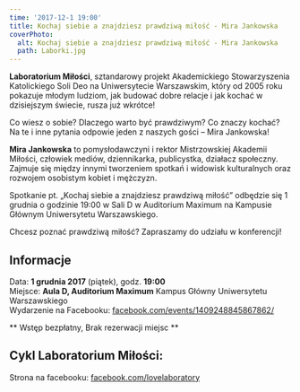 ```yaml
---
time: '2017-12-1 19:00'
title: Kochaj siebie a znajdziesz prawdziwą miłość - Mira Jankowska
coverPhoto:
  alt: Kochaj siebie a znajdziesz prawdziwą miłość - Mira Jankowska
  path: Laborki.jpg
---
```

**Laboratorium Miłości**, sztandarowy projekt Akademickiego Stowarzyszenia Katolickiego Soli Deo na Uniwersytecie Warszawskim, który od 2005 roku pokazuje młodym ludziom, jak budować dobre relacje i jak kochać w dzisiejszym świecie, rusza już wkrótce!

Co wiesz o sobie? Dlaczego warto być prawdziwym? Co znaczy kochać?
Na te i inne pytania odpowie jeden z naszych gości – Mira Jankowska!

**Mira Jankowska** to pomysłodawczyni i rektor Mistrzowskiej Akademii Miłości, człowiek mediów, dziennikarka, publicystka, działacz społeczny. Zajmuje się między innymi tworzeniem spotkań i widowisk kulturalnych oraz rozwojem osobistym kobiet i mężczyzn.

Spotkanie pt. „Kochaj siebie a znajdziesz prawdziwą miłość” odbędzie się 1 grudnia o godzinie 19:00 w Sali D w Auditorium Maximum na Kampusie Głównym Uniwersytetu Warszawskiego.

Chcesz poznać prawdziwą miłość? Zapraszamy do udziału w konferencji!



## Informacje

Data: **1 grudnia 2017** (piątek),  godz. **19:00**<br />
Miejsce: **Aula D, Auditorium Maximum** Kampus Główny Uniwersytetu Warszawskiego <br />
Wydarzenie na Facebooku: [facebook.com/events/1409248845867862/](https://www.facebook.com/events/1409248845867862/)<br />


** Wstęp bezpłatny, Brak rezerwacji miejsc **



## Cykl Laboratorium Miłości:
Strona na facebooku: [facebook.com/lovelaboratory](https://www.facebook.com/lovelaboratory)